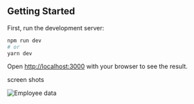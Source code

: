 ## Getting Started

First, run the development server:

```bash
npm run dev
# or
yarn dev
```

Open [http://localhost:3000](http://localhost:3000) with your browser to see the result.

screen shots

<img src="/Neptune-wallet/assets/employee.png" alt="Employee data" title="Employee Data title">
